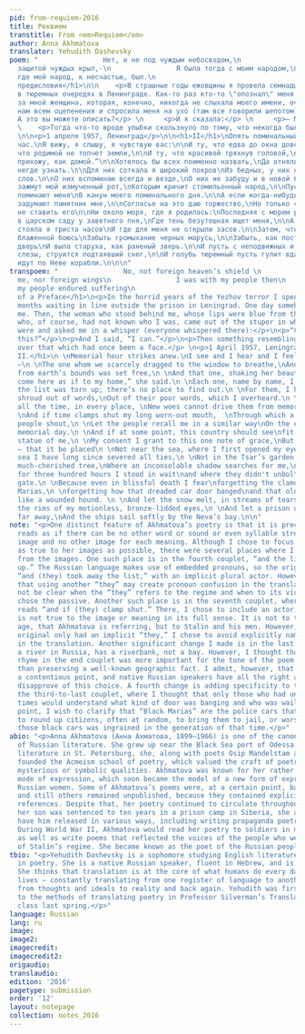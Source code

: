```yaml
---
pid: from-requiem-2016
title: Реквием
transtitle: From <em>Requiem</em>
author: Anna Akhmatova
translator: Yehudith Dashevsky
poem: "                Нет, и не под чуждым небосводом,\n                И не под
  защитой чуждых крыл,-\n                Я была тогда с моим народом,\n                Там,
  где мой народ, к несчастью, был.\n                                        1961\n\n<h1>Вместо
  предисловия</h1>\n\n    <p>В страшные годы ежовщины я провела семнадцать месяцев
  в тюремных очередях в Ленинграде. Как-то раз кто-то \"опознал\" меня. Тогда стоящая
  за мной женщина, которая, конечно, никогда не слыхала моего имени, очнулась от свойственного
  нам всем оцепенения и спросила меня на ухо (там все говорили шепотом):</p>\n     <p>—
  А это вы можете описать?</p> \n     <p>И я сказала:</p> \n     <p>— Могу.</p> \n
  \    <p>Тогда что-то вроде улыбки скользнуло по тому, что некогда было ее лицом.</p>
  \n\n<p>1 апреля 1957, Ленинград</p>\n\n<h1>II</h1>\nОпять поминальный приблизился
  час.\nЯ вижу, я слышу, я чувствую вас:\n\nИ ту, что едва до окна довели,\nИ ту,
  что родимой не топчет земли,\n\nИ ту, что красивой тряхнув головой,\nСказала: “Сюда
  прихожу, как домой.”\n\nХотелось бы всех поименно назвать,\nДа отняли список, и
  негде узнать.\n\nДля них соткала я широкий покров\nИз бедных, у них же подслушанных
  слов.\n\nО них вспоминаю всегда и везде,\nО них не забуду и в новой беде,\n\nИ если
  зажмут мой измученный рот,\nКоторым кричит стомильонный народ,\n\nПусть так же они
  поминают меня\nВ канун моего поминального дня.\n\nА если когда-нибудь в этой стране\nВоздвигнуть
  задумают памятник мне,\n\nСогласье на это даю торжество,\nНо только с условьем —
  не ставить его\n\nНи около моря, где я родилась:\nПоследняя с морем разорвана связь,\n\nНи
  в царском саду у заветного пня,\nГде тень безутешная ищет меня,\n\nА здесь, где
  стояла я триста часов\nИ где для меня не открыли засов.\n\nЗатем, что и в смерти
  блаженной боюсь\nЗабыть громыхание черных марусь,\n\nЗабыть, как постылая хлопала
  дверь\nИ выла старуха, как раненый зверь.\n\nИ пусть с неподвижных и бронзовых век\nКак
  слезы, струится подтаявший снег,\n\nИ голубь тюремный пусть гулит вдали,\nИ тихо
  идут по Неве корабли.\n\n\n"
transpoem: "                No, not foreign heaven’s shield \n                Protected
  me, nor foreign wings\n                I was with my people then\n                When
  my people endured suffering\n                                        1961\n\n<h1>Instead
  of a Preface</h1>\n<p>In the horrid years of the Yezhov terror I spent seventeen
  months waiting in line outside the prison in Leningrad. One day somebody “identified”
  me. Then, the woman who stood behind me, whose lips were blue from the cold, and
  who, of course, had not known who I was, came out of the stupor in which we all
  were and asked me in a whisper (everyone whispered there):</p>\n<p>“Can you describe
  this?”</p>\n<p>And I said, “I can.”</p>\n<p>Then something resembling a smile slid
  over that which had once been a face.</p> \n<p>1 April 1957, Leningrad</p>\n\n<h1>Requiem
  II.</h1>\n \nMemorial hour strikes anew.\nI see and I hear and I feel all of you
  —\n \nThe one whom we scarcely dragged to the window to breathe,\nAnd the one who
  from earth’s bounds was set free,\n \nAnd that one, shaking her beautiful head,\n“I
  come here as if to my home,” she said.\n \nEach one, name by name, I want to recount,\nBut
  the list was torn up; there’s no place to find out.\n \nFor them, I have woven a
  shroud out of words,\nOut of their poor words, which I overheard.\n \nThem — I remember,
  all the time, in every place, \nNew woes cannot drive them from memory's space,\n
  \nAnd if time clamps shut my long worn-out mouth,  \nThrough which a hundred million
  people shout,\n \nLet the people recall me in a similar way\nOn the eve of my own
  memorial day.\n \nAnd if at some point, this country should see\nfit to erect a
  statue of me,\n \nMy consent I grant to this one note of grace,\nBut on one condition
  — that it be placed\n \nNot near the sea, where I first opened my eyes:\nWith the
  sea I have long since severed all ties,\n \nNot in the Tsar’s garden, near that
  much-cherished tree,\nWhere an inconsolable shadow searches for me,\n \nBut here,\nwhere
  for three hundred hours I stood in wait\nand where they didn't unbolt the iron-barred
  gate.\n \nBecause even in blissful death I fear\nforgetting the clamor of the Black
  Marias,\n \nforgetting how that dreaded car door banged\nand that old mother wailing,
  like a wounded hound. \n \nAnd let the snow melt, in streams of tears, cries,\nFrom
  the rims of my motionless, bronze-lidded eyes,\n \nAnd let a prison dove coo, somewhere,
  far away,\nAnd the ships sail softly by the Neva’s bay.\n\n"
note: "<p>One distinct feature of Akhmatova’s poetry is that it is precise. Akhmatova
  reads as if there can be no other word or sound or even syllable stress for each
  image and no other image for each meaning. Although I chose to focus on staying
  as true to her images as possible, there were several places where I chose to stray
  from the images. One such place is in the fourth couplet, “and the list was torn
  up.” The Russian language makes use of embedded pronouns, so the original reads
  “and (they) took away the list,” with an implicit plural actor. However, I thought
  that using another “they” may create pronoun confusion in the translation. It would
  not be clear when the “they” refers to the regime and when to its victims. I therefore
  chose the passive. Another such place is in the seventh couplet, where the original
  reads “and if (they) clamp shut.” There, I chose to include an actor, although “time”
  is not true to the image or meaning in its full sense. It is not to time, ie. old
  age, that Akhmatova is referring, but to Stalin and his men. However, because the
  original only had an implicit “they,” I chose to avoid explicitly naming of Stalin
  in the translation. Another significant change I made is in the last line. The Neva,
  a river in Russia, has a riverbank, not a bay. However, I thought that the perfect
  rhyme in the end couplet was more important for the tone of the poem at its close
  than preserving a well-known geographic fact. I admit, however, that this may be
  a contentious point, and native Russian speakers have all the right and reason to
  disapprove of this choice. A fourth change is adding specificity to the images in
  the third-to-last couplet, where I thought that only those who had undergone those
  times would understand what kind of door was banging and who was wailing. As a final
  point, I wish to clarify that “Black Marias” are the police cars that would come
  to round up citizens, often at random, to bring them to jail, or worse. A fear of
  those black cars was ingrained in the generation of that time.</p>"
abio: "<p>Anna Akhmatova (Анна Ахматова, 1899–1966) is one of the canonical poets
  of Russian literature. She grew up near the Black Sea port of Odessa. After studying
  literature in St. Petersburg, she, along with poets Osip Mandelstam and Sergey Gorodetsky,
  founded the Acmeism school of poetry, which valued the craft of poetry above its
  mysterious or symbolic qualities. Akhmatova was known for her rather terse, concise
  mode of expression, which soon became the model of a new form of expression for
  Russian women. Some of Akhmatova’s poems were, at a certain point, banned by Stalin,
  and still others remained unpublished, because they contained explicit anti-regime
  references. Despite that, her poetry continued to circulate throughout Russia. When
  her son was sentenced to ten years in a prison camp in Siberia, she attempted to
  have him released in various ways, including writing propaganda poetry for Stalin.
  During World War II, Akhmatova would read her poetry to soldiers in military hospitals,
  as well as write poems that reflected the voices of the people who were victims
  of Stalin’s regime. She became known as the poet of the Russian people.</p>"
tbio: "<p>Yehudith Dashevsky is a sophomore studying English literature with a concentration
  in poetry. She is a native Russian speaker, fluent in Hebrew, and is learning Arabic.
  She thinks that translation is at the core of what humans do every day in their
  lives — constantly translating from one register of language to another, but also
  from thoughts and ideals to reality and back again. Yehudith was first introduced
  to the methods of translating poetry in Professor Silverman’s Translation of Poetry
  class last spring.</p>"
language: Russian
lang: ru
image:
image2:
imagecredit:
imagecredit2:
origaudio:
translaudio:
edition: '2016'
pagetype: submission
order: '12'
layout: notepage
collection: notes_2016
---
```

